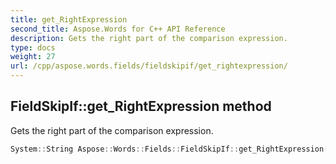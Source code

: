 ```yaml
---
title: get_RightExpression
second_title: Aspose.Words for C++ API Reference
description: Gets the right part of the comparison expression.
type: docs
weight: 27
url: /cpp/aspose.words.fields/fieldskipif/get_rightexpression/
---
```

## FieldSkipIf::get_RightExpression method


Gets the right part of the comparison expression.

```cpp
System::String Aspose::Words::Fields::FieldSkipIf::get_RightExpression()
```

